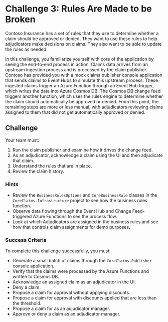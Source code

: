 # Challenge 3: Rules Are Made to be Broken

Contoso Insurance has a set of rules that they use to determine whether a claim should be approved or denied. They want to use these rules to help adjudicators make decisions on claims. They also want to be able to update the rules as needed.

In this challenge, you familiarize yourself with core of the application by seeing the end-to-end process in action. Claims data arrives from an upstream ingestion process and is processed by the claim publisher. Contoso has provided you with a mock claims publisher console application that sends claims to Event Hubs to simulate this upstream process. These ingested claims trigger an Azure Function through an Event Hub trigger, which writes the data into Azure Cosmos DB. The Cosmos DB change feed triggers another function, which uses the rules engine to determine whether the claim should automatically be approved or denied. From this point, the remaining steps are more or less manual, with adjudicators reviewing claims assigned to them that did not get automatically approved or denied.

## Challenge

Your team must:

1. Run the claim publisher and examine how it drives the change feed.
2. As an adjudicator, acknowledge a claim using the UI and then adjudicate that claim.
3. Understand the rules that are in place.
4. Review the claim history.

### Hints

- Review the `BusinessRulesOptions` and `CoreBusinessRule` classes in the `CoreClaims.Infrastructure` project to see how the business rules function.
- Observe data flowing through the Event Hub and Change Feed-triggered Azure Functions to see the process flow.
- Look at which Adjudicators are assigned in the business rules and see how that controls claim assignments for demo purposes.

### Success Criteria

To complete this challenge successfully, you must:

- Generate a small batch of claims through the `CoreClaims.Publisher` console application.
- Verify that the claims were processed by the Azure Functions and written to Cosmos DB.
- Acknowledge an assigned claim as an adjudicator in the UI.
- Deny a claim.
- Propose a claim for approval without applying discounts.
- Propose a claim for approval with discounts applied that are less than the threshold.
- Propose a claim for as an adjudicator manager.
- Approve or deny a claim as an adjudicator manager.
